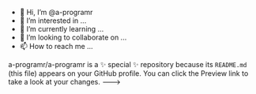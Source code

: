 - 👋 Hi, I’m @a-programr
- 👀 I’m interested in ...
- 🌱 I’m currently learning ...
- 💞️ I’m looking to collaborate on ...
- 📫 How to reach me ...


a-programr/a-programr is a ✨ special ✨ repository because its `README.md` (this file) appears on your GitHub profile.
You can click the Preview link to take a look at your changes.
--->
